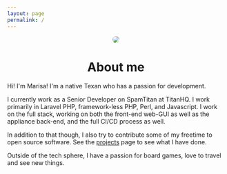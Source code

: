 ```yaml
---
layout: page
permalink: /
---
```

<p align="center"><img style="border-radius: 200px;" src="https://www.gravatar.com/avatar/febc3d5f662cd665425a91c67e68bedc?s=200" /></p>

<h1 align="center">About me</h1>

Hi! I'm Marisa! I'm a native Texan who has a passion for development.

I currently work as a Senior Developer on SpamTitan at TitanHQ. I work primarily
in Laravel PHP, framework-less PHP, Perl, and Javascript. I work on the full stack,
working on both the front-end web-GUI as well as the appliance back-end, and the
full CI/CD process as well.

In addition to that though, I also try to contribute some of my freetime to
open source software. See the [projects](projects) page to see what I have done.

Outside of the tech sphere, I have a passion for board games, love to travel and
see new things.
